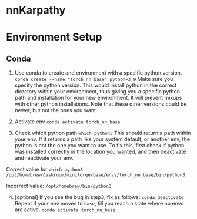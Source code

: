 # nnKarpathy


# Environment Setup

## Conda 
1. Use conda to create and environment with a specific python version.
`conda create --name "torch_nn_base" python=3.9`
Make sure you specify the python version.
This would install python in the correct directory within your environment, thus giving you a specific python path and installation for your new environment.
It will prevent mixups with other python installations. Note that these other versions could be newer, but not the ones you want. 

2. Activate env
`conda activate torch_nn_base`

3. Check which python path
`which python3`
This should return a path within your env. If it returns a path like your system default, or another env, the python is not the one you want to use. To fix this, first check if python was installed correctly in the location you wanted, and then deactivate and reactivate your env.

Correct value for `which python3`
`/opt/homebrew/Caskroom/miniforge/base/envs/torch_nn_base/bin/python3`

Incorrect value:
`/opt/homebrew/bin/python3`

4. [optional] If you see the bug in step3, fix as follows:
`conda deactivate`
Repeat if your env moves to `base`, till you reach a state where no envs are active.
`conda activate torch_nn_base` 

